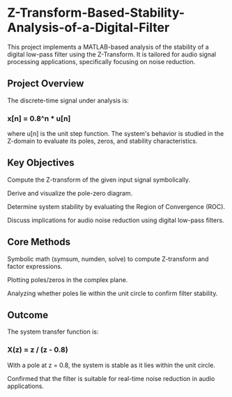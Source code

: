 # Z-Transform-Based-Stability-Analysis-of-a-Digital-Filter

This project implements a MATLAB-based analysis of the stability of a digital low-pass filter using the Z-Transform. It is tailored for audio signal processing applications, specifically focusing on noise reduction.

## Project Overview
The discrete-time signal under analysis is:

### x[n] = 0.8^n * u[n]
where u[n] is the unit step function. The system's behavior is studied in the Z-domain to evaluate its poles, zeros, and stability characteristics.

## Key Objectives
Compute the Z-transform of the given input signal symbolically.

Derive and visualize the pole-zero diagram.

Determine system stability by evaluating the Region of Convergence (ROC).

Discuss implications for audio noise reduction using digital low-pass filters.

## Core Methods
Symbolic math (symsum, numden, solve) to compute Z-transform and factor expressions.

Plotting poles/zeros in the complex plane.

Analyzing whether poles lie within the unit circle to confirm filter stability.

## Outcome
The system transfer function is:

### X(z) = z / (z - 0.8)
With a pole at z = 0.8, the system is stable as it lies within the unit circle.

Confirmed that the filter is suitable for real-time noise reduction in audio applications.

